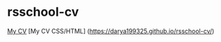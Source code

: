 # rsschool-cv
[My CV](https://darya199325.github.io/rsschool-cv/cv)
[My CV CSS/HTML] (https://darya199325.github.io/rsschool-cv/)